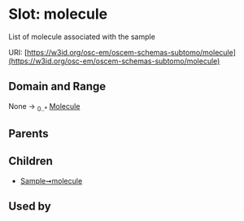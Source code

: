
# Slot: molecule

List of molecule associated with the sample

URI: [https://w3id.org/osc-em/oscem-schemas-subtomo/molecule](https://w3id.org/osc-em/oscem-schemas-subtomo/molecule)


## Domain and Range

None &#8594;  <sub>0..\*</sub> [Molecule](Molecule.md)

## Parents


## Children

 *  [Sample➞molecule](Sample_molecule.md)

## Used by


